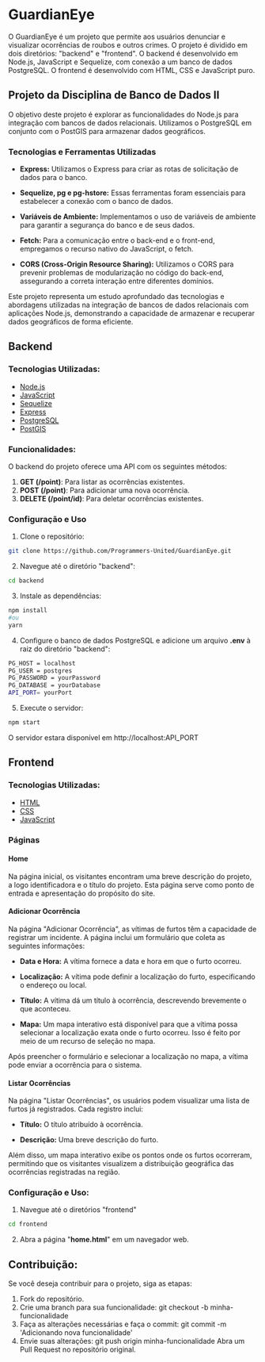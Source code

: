 # **GuardianEye**
O GuardianEye é um projeto que permite aos usuários denunciar e visualizar ocorrências de roubos e outros crimes. O projeto é dividido em dois diretórios: "backend" e "frontend". O backend é desenvolvido em Node.js, JavaScript e Sequelize, com conexão a um banco de dados PostgreSQL. O frontend é desenvolvido com HTML, CSS e JavaScript puro.

## **Projeto da Disciplina de Banco de Dados II**

O objetivo deste projeto é explorar as funcionalidades do Node.js para integração com bancos de dados relacionais. Utilizamos o PostgreSQL em conjunto com o PostGIS para armazenar dados geográficos.

### Tecnologias e Ferramentas Utilizadas

- **Express:** Utilizamos o Express para criar as rotas de solicitação de dados para o banco.

- **Sequelize, pg e pg-hstore:** Essas ferramentas foram essenciais para estabelecer a conexão com o banco de dados.

- **Variáveis de Ambiente:** Implementamos o uso de variáveis de ambiente para garantir a segurança do banco e de seus dados.

- **Fetch:** Para a comunicação entre o back-end e o front-end, empregamos o recurso nativo do JavaScript, o fetch.

- **CORS (Cross-Origin Resource Sharing):** Utilizamos o CORS para prevenir problemas de modularização no código do back-end, assegurando a correta interação entre diferentes domínios.

Este projeto representa um estudo aprofundado das tecnologias e abordagens utilizadas na integração de bancos de dados relacionais com aplicações Node.js, demonstrando a capacidade de armazenar e recuperar dados geográficos de forma eficiente.

## **Backend**

### Tecnologias Utilizadas:

- [Node.js](https://nodejs.org/en)
- [JavaScript](https://developer.mozilla.org/en-US/docs/Web/JavaScript)
- [Sequelize](https://sequelize.org/)
- [Express](https://expressjs.com/pt-br/)
- [PostgreSQL](https://www.postgresql.org/download/)
- [PostGIS](https://postgis.net/documentation/)

### Funcionalidades:

O backend do projeto oferece uma API com os seguintes métodos:

1. **GET (/point)**: Para listar as ocorrências existentes.
2. **POST (/point)**: Para adicionar uma nova ocorrência.
3. **DELETE (/point/id)**: Para deletar ocorrências existentes.

### Configuração e Uso

1. Clone o repositório:
```bash
git clone https://github.com/Programmers-United/GuardianEye.git
```
2. Navegue até o diretório "backend":
```bash
cd backend
```
3. Instale as dependências:
```bash
npm install
#ou
yarn
```
4. Configure o banco de dados PostgreSQL e adicione um arquivo **.env** à raiz do diretório "backend":
```bash
PG_HOST = localhost
PG_USER = postgres
PG_PASSWORD = yourPassword
PG_DATABASE = yourDatabase
API_PORT= yourPort
```
5. Execute o servidor:
```bash
npm start
```
O servidor estara disponível em http://localhost:API_PORT

## **Frontend**

### Tecnologias Utilizadas:

- [HTML](https://developer.mozilla.org/en-US/docs/Web/HTML)
- [CSS](https://developer.mozilla.org/en-US/docs/Web/CSS)
- [JavaScript](https://developer.mozilla.org/en-US/docs/Web/JavaScript)

### Páginas

#### Home

Na página inicial, os visitantes encontram uma breve descrição do projeto, a logo identificadora e o título do projeto. Esta página serve como ponto de entrada e apresentação do propósito do site.

#### Adicionar Ocorrência

Na página "Adicionar Ocorrência", as vítimas de furtos têm a capacidade de registrar um incidente. A página inclui um formulário que coleta as seguintes informações:

- **Data e Hora:** A vítima fornece a data e hora em que o furto ocorreu.

- **Localização:** A vítima pode definir a localização do furto, especificando o endereço ou local.

- **Título:** A vítima dá um título à ocorrência, descrevendo brevemente o que aconteceu.

- **Mapa:** Um mapa interativo está disponível para que a vítima possa selecionar a localização exata onde o furto ocorreu. Isso é feito por meio de um recurso de seleção no mapa.

Após preencher o formulário e selecionar a localização no mapa, a vítima pode enviar a ocorrência para o sistema.

#### Listar Ocorrências

Na página "Listar Ocorrências", os usuários podem visualizar uma lista de furtos já registrados. Cada registro inclui:

- **Título:** O título atribuído à ocorrência.

- **Descrição:** Uma breve descrição do furto.

Além disso, um mapa interativo exibe os pontos onde os furtos ocorreram, permitindo que os visitantes visualizem a distribuição geográfica das ocorrências registradas na região.

### Configuração e Uso:
1. Navegue até o diretórios "frontend"
```bash
cd frontend
```
2. Abra a página "**home.html**" em um navegador web.

## **Contribuição**:
Se você deseja contribuir para o projeto, siga as etapas:

1. Fork do repositório.
2. Crie uma branch para sua funcionalidade: git checkout -b minha-funcionalidade
3. Faça as alterações necessárias e faça o commit: git commit -m 'Adicionando nova funcionalidade'
4. Envie suas alterações: git push origin minha-funcionalidade
Abra um Pull Request no repositório original.

